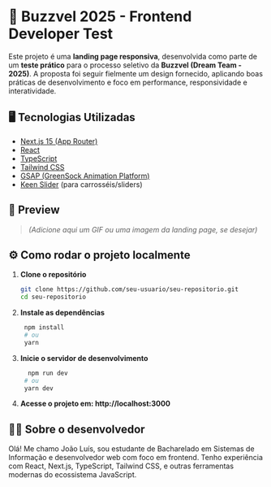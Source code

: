 # 🚀 Buzzvel 2025 - Frontend Developer Test

Este projeto é uma **landing page responsiva**, desenvolvida como parte de um **teste prático** para o processo seletivo da **Buzzvel (Dream Team - 2025)**. A proposta foi seguir fielmente um design fornecido, aplicando boas práticas de desenvolvimento e foco em performance, responsividade e interatividade.

## 🖥️ Tecnologias Utilizadas

- [Next.js 15 (App Router)](https://nextjs.org/)
- [React](https://react.dev/)
- [TypeScript](https://www.typescriptlang.org/)
- [Tailwind CSS](https://tailwindcss.com/)
- [GSAP (GreenSock Animation Platform)](https://gsap.com/)
- [Keen Slider](https://keen-slider.io/) (para carrosséis/sliders)

## 📸 Preview

> *(Adicione aqui um GIF ou uma imagem da landing page, se desejar)*

## ⚙️ Como rodar o projeto localmente

1. **Clone o repositório**
   ```bash
   git clone https://github.com/seu-usuario/seu-repositorio.git
   cd seu-repositorio
   ```
2. **Instale as dependências**
   ```bash
    npm install
    # ou
    yarn
   ```
3. **Inicie o servidor de desenvolvimento**
   ```bash
     npm run dev
    # ou
    yarn dev
   ```
4. **Acesse o projeto em: http://localhost:3000**

## 👨‍💻 Sobre o desenvolvedor

Olá! Me chamo João Luís, sou estudante de Bacharelado em Sistemas de Informação e desenvolvedor web com foco em frontend. Tenho experiência com React, Next.js, TypeScript, Tailwind CSS, e outras ferramentas modernas do ecossistema JavaScript. 
